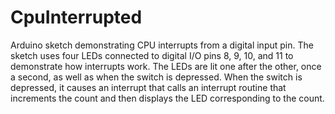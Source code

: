 # CpuInterrupted
Arduino sketch demonstrating CPU interrupts from a digital input pin.
The sketch uses four LEDs connected to digital I/O pins 8, 9, 10, and 11
to demonstrate how interrupts work. The LEDs are lit one after the other,
once a second, as well as when the switch is depressed. When the switch is
depressed, it causes an interrupt that calls an interrupt routine that
increments the count and then displays the LED corresponding to the count.
